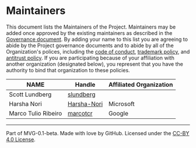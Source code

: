 # Maintainers

This document lists the Maintainers of the Project. Maintainers may be added once approved by the existing maintainers as described in the [Governance document](./GOVERNANCE.md). By adding your name to this list you are agreeing to abide by the Project governance documents and to abide by all of the Organization's polices, including the [code of conduct](https://github.com/guidance-ai/governance/blob/main/CODE-OF-CONDUCT.md), [trademark policy](https://github.com/guidance-ai/governance/blob/main/TRADEMARKS.md), and [antitrust policy](https://github.com/guidance-ai/governance/blob/main/ANTITRUST.md). If you are participating because of your affiliation with another organization (designated below), you represent that you have the authority to bind that organization to these policies.

| **NAME** | **Handle** | **Affiliated Organization** |
| --- | --- | --- |
| Scott Lundberg | [slundberg](https://github.com/slundberg) | |
| Harsha Nori | [Harsha-Nori](https://github.com/Harsha-Nori) | Microsoft |
| Marco Tulio Ribeiro | [marcotcr](https://github.com/marcotcr) | Google |

---
Part of MVG-0.1-beta.
Made with love by GitHub. Licensed under the [CC-BY 4.0 License](https://creativecommons.org/licenses/by-sa/4.0/).
